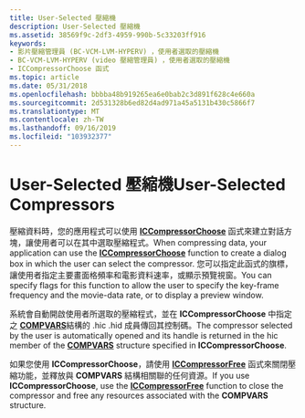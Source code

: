 ```yaml
---
title: User-Selected 壓縮機
description: User-Selected 壓縮機
ms.assetid: 38569f9c-2df3-4959-990b-5c33203ff916
keywords:
- 影片壓縮管理員 (BC-VCM-LVM-HYPERV) ，使用者選取的壓縮機
- BC-VCM-LVM-HYPERV (video 壓縮管理員) ，使用者選取的壓縮機
- ICCompressorChoose 函式
ms.topic: article
ms.date: 05/31/2018
ms.openlocfilehash: bbbba48b919265ea6e0bab2c3d891f628c4e660a
ms.sourcegitcommit: 2d531328b6ed82d4ad971a45a5131b430c5866f7
ms.translationtype: MT
ms.contentlocale: zh-TW
ms.lasthandoff: 09/16/2019
ms.locfileid: "103932377"
---
```

# <a name="user-selected-compressors"></a><span data-ttu-id="61099-106">User-Selected 壓縮機</span><span class="sxs-lookup"><span data-stu-id="61099-106">User-Selected Compressors</span></span>

<span data-ttu-id="61099-107">壓縮資料時，您的應用程式可以使用 [**ICCompressorChoose**](/windows/desktop/api/Vfw/nf-vfw-iccompressorchoose) 函式來建立對話方塊，讓使用者可以在其中選取壓縮程式。</span><span class="sxs-lookup"><span data-stu-id="61099-107">When compressing data, your application can use the [**ICCompressorChoose**](/windows/desktop/api/Vfw/nf-vfw-iccompressorchoose) function to create a dialog box in which the user can select the compressor.</span></span> <span data-ttu-id="61099-108">您可以指定此函式的旗標，讓使用者指定主要畫面格頻率和電影資料速率，或顯示預覽視窗。</span><span class="sxs-lookup"><span data-stu-id="61099-108">You can specify flags for this function to allow the user to specify the key-frame frequency and the movie-data rate, or to display a preview window.</span></span>

<span data-ttu-id="61099-109">系統會自動開啟使用者所選取的壓縮程式，並在 **ICCompressorChoose** 中指定之 [**COMPVARS**](/windows/desktop/api/Vfw/ns-vfw-compvars)結構的 .hic .hid 成員傳回其控制碼。</span><span class="sxs-lookup"><span data-stu-id="61099-109">The compressor selected by the user is automatically opened and its handle is returned in the hic member of the [**COMPVARS**](/windows/desktop/api/Vfw/ns-vfw-compvars) structure specified in **ICCompressorChoose**.</span></span>

<span data-ttu-id="61099-110">如果您使用 **ICCompressorChoose**，請使用 [**ICCompressorFree**](/windows/desktop/api/Vfw/nf-vfw-iccompressorfree) 函式來關閉壓縮功能，並釋放與 **COMPVARS** 結構相關聯的任何資源。</span><span class="sxs-lookup"><span data-stu-id="61099-110">If you use **ICCompressorChoose**, use the [**ICCompressorFree**](/windows/desktop/api/Vfw/nf-vfw-iccompressorfree) function to close the compressor and free any resources associated with the **COMPVARS** structure.</span></span>

 

 




